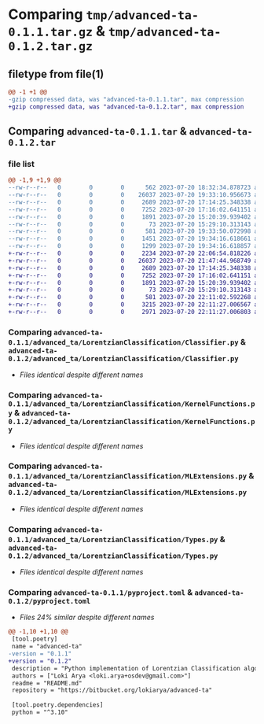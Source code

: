 # Comparing `tmp/advanced-ta-0.1.1.tar.gz` & `tmp/advanced-ta-0.1.2.tar.gz`

## filetype from file(1)

```diff
@@ -1 +1 @@
-gzip compressed data, was "advanced-ta-0.1.1.tar", max compression
+gzip compressed data, was "advanced-ta-0.1.2.tar", max compression
```

## Comparing `advanced-ta-0.1.1.tar` & `advanced-ta-0.1.2.tar`

### file list

```diff
@@ -1,9 +1,9 @@
--rw-r--r--   0        0        0      562 2023-07-20 18:32:34.878723 advanced-ta-0.1.1/README.md
--rw-r--r--   0        0        0    26037 2023-07-20 19:33:10.956673 advanced-ta-0.1.1/advanced_ta/LorentzianClassification/Classifier.py
--rw-r--r--   0        0        0     2689 2023-07-20 17:14:25.348338 advanced-ta-0.1.1/advanced_ta/LorentzianClassification/KernelFunctions.py
--rw-r--r--   0        0        0     7252 2023-07-20 17:16:02.641151 advanced-ta-0.1.1/advanced_ta/LorentzianClassification/MLExtensions.py
--rw-r--r--   0        0        0     1891 2023-07-20 15:20:39.939402 advanced-ta-0.1.1/advanced_ta/LorentzianClassification/Types.py
--rw-r--r--   0        0        0       73 2023-07-20 15:29:10.313143 advanced-ta-0.1.1/advanced_ta/__init__.py
--rw-r--r--   0        0        0      581 2023-07-20 19:33:50.072998 advanced-ta-0.1.1/pyproject.toml
--rw-r--r--   0        0        0     1451 2023-07-20 19:34:16.618661 advanced-ta-0.1.1/setup.py
--rw-r--r--   0        0        0     1299 2023-07-20 19:34:16.618857 advanced-ta-0.1.1/PKG-INFO
+-rw-r--r--   0        0        0     2234 2023-07-20 22:06:54.818226 advanced-ta-0.1.2/README.md
+-rw-r--r--   0        0        0    26037 2023-07-20 21:47:44.968749 advanced-ta-0.1.2/advanced_ta/LorentzianClassification/Classifier.py
+-rw-r--r--   0        0        0     2689 2023-07-20 17:14:25.348338 advanced-ta-0.1.2/advanced_ta/LorentzianClassification/KernelFunctions.py
+-rw-r--r--   0        0        0     7252 2023-07-20 17:16:02.641151 advanced-ta-0.1.2/advanced_ta/LorentzianClassification/MLExtensions.py
+-rw-r--r--   0        0        0     1891 2023-07-20 15:20:39.939402 advanced-ta-0.1.2/advanced_ta/LorentzianClassification/Types.py
+-rw-r--r--   0        0        0       73 2023-07-20 15:29:10.313143 advanced-ta-0.1.2/advanced_ta/__init__.py
+-rw-r--r--   0        0        0      581 2023-07-20 22:11:02.592268 advanced-ta-0.1.2/pyproject.toml
+-rw-r--r--   0        0        0     3215 2023-07-20 22:11:27.006567 advanced-ta-0.1.2/setup.py
+-rw-r--r--   0        0        0     2971 2023-07-20 22:11:27.006803 advanced-ta-0.1.2/PKG-INFO
```

### Comparing `advanced-ta-0.1.1/advanced_ta/LorentzianClassification/Classifier.py` & `advanced-ta-0.1.2/advanced_ta/LorentzianClassification/Classifier.py`

 * *Files identical despite different names*

### Comparing `advanced-ta-0.1.1/advanced_ta/LorentzianClassification/KernelFunctions.py` & `advanced-ta-0.1.2/advanced_ta/LorentzianClassification/KernelFunctions.py`

 * *Files identical despite different names*

### Comparing `advanced-ta-0.1.1/advanced_ta/LorentzianClassification/MLExtensions.py` & `advanced-ta-0.1.2/advanced_ta/LorentzianClassification/MLExtensions.py`

 * *Files identical despite different names*

### Comparing `advanced-ta-0.1.1/advanced_ta/LorentzianClassification/Types.py` & `advanced-ta-0.1.2/advanced_ta/LorentzianClassification/Types.py`

 * *Files identical despite different names*

### Comparing `advanced-ta-0.1.1/pyproject.toml` & `advanced-ta-0.1.2/pyproject.toml`

 * *Files 24% similar despite different names*

```diff
@@ -1,10 +1,10 @@
 [tool.poetry]
 name = "advanced-ta"
-version = "0.1.1"
+version = "0.1.2"
 description = "Python implementation of Lorentzian Classification algorithm."
 authors = ["Loki Arya <loki.arya+osdev@gmail.com>"]
 readme = "README.md"
 repository = "https://bitbucket.org/lokiarya/advanced-ta"
 
 [tool.poetry.dependencies]
 python = "^3.10"
```

